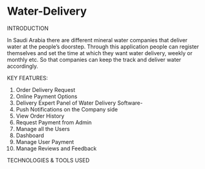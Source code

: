 # Water-Delivery


INTRODUCTION

In Saudi Arabia there are different mineral water companies that
deliver water at the people’s doorstep. Through this application
people can register themselves and set the time at which they
want water delivery, weekly or monthly etc. So that companies
can keep the track and deliver water accordingly.


KEY FEATURES:

1. Order Delivery Request 
2. Online Payment Options 
3. Delivery Expert Panel of Water Delivery Software-
4. Push Notifications on the Company side
5. View Order History
6. Request Payment from Admin
7. Manage all the Users 
8. Dashboard
9. Manage User Payment
10. Manage Reviews and Feedback

TECHNOLOGIES & TOOLS USED


